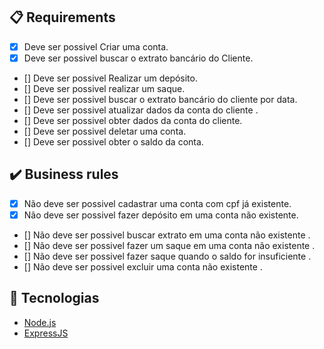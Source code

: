 ## :clipboard: Requirements

- [x] Deve ser possivel Criar uma conta.
- [x] Deve ser possivel buscar o extrato bancário do Cliente.
- [] Deve ser possivel Realizar um depósito.
- [] Deve ser possivel realizar um saque.
- [] Deve ser possivel buscar o extrato bancário do cliente por data.
- [] Deve ser possivel atualizar dados da conta do cliente .
- [] Deve ser possivel obter dados da conta do cliente.
- [] Deve ser possivel deletar uma conta.
- [] Deve ser possivel obter o saldo da conta.

## :heavy_check_mark: Business rules

- [x] Não deve ser possivel cadastrar uma conta com cpf já existente.
- [x] Não deve ser possivel fazer depósito em uma conta não existente.
- [] Não deve ser possivel buscar extrato em uma conta não existente .
- [] Não deve ser possivel fazer um saque em uma conta não existente .
- [] Não deve ser possivel fazer saque quando o saldo for insuficiente .
- [] Não deve ser possivel excluir uma conta não existente .

## :rocket: Tecnologias

- [Node.js](https://nodejs.org/en/)
- [ExpressJS](https://expressjs.com/pt-br/)
